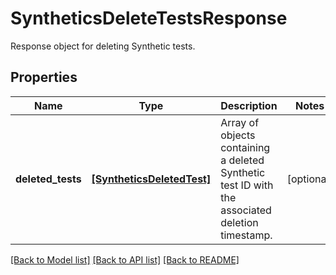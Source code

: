 # SyntheticsDeleteTestsResponse

Response object for deleting Synthetic tests.

## Properties
Name | Type | Description | Notes
------------ | ------------- | ------------- | -------------
**deleted_tests** | [**[SyntheticsDeletedTest]**](SyntheticsDeletedTest.md) | Array of objects containing a deleted Synthetic test ID with the associated deletion timestamp. | [optional] 

[[Back to Model list]](README.md#documentation-for-models) [[Back to API list]](README.md#documentation-for-api-endpoints) [[Back to README]](README.md)


